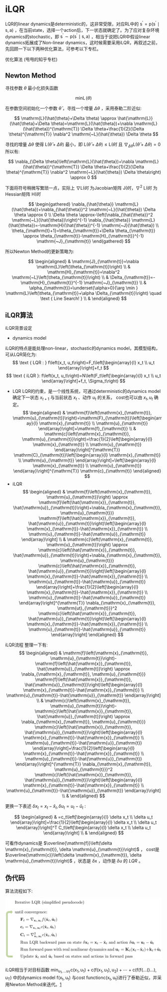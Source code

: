 

<!--
 * @version:
 * @Author:  StevenJokess（蔡舒起） https://github.com/StevenJokess
 * @Date: 2023-09-14 03:51:23
 * @LastEditors:  StevenJokess（蔡舒起） https://github.com/StevenJokess
 * @LastEditTime: 2023-09-21 20:05:19
 * @Description:
 * @Help me: make friends by a867907127@gmail.com and help me get some “foreign” things or service I need in life; 如有帮助，请资助，失业3年了。![支付宝收款码](https://github.com/StevenJokess/d2rl/blob/master/img/%E6%94%B6.jpg)
 * @TODO::
 * @Reference:
-->
# iLQR

LQR的linear dynamics是deterministic的，这非常受限，对应RL中的 $\mathrm{s}^{\prime}=\mathrm{p}\left(\mathrm{s}^{\prime} \mid \mathrm{s}, \mathrm{a}\right)$ ，在当前state，选择一个action后，下一状态就确定了。为了应对复杂环境dynamics的stochastic，即 $\mathrm{s}^{\prime} \sim \mathrm{p}\left(\mathrm{s}^{\prime} \mid \mathrm{s}, \mathrm{a}\right)$ ，相当于说把LQR中假设linear dynamics拓展成了Non-linear dynamics，这时候需要采用iLQR，再叙述之前，先回顾一下以下两种优化算法，可参考以下专栏。

优化算法 (甩甩的知乎专栏)

## Newton Method

寻找参数 $\theta$ 最小化损失函数

$$
\operatorname{minL}(\theta)
$$

在参数空间初始化一个参数 $\hat{\theta}$ ，寻找一个增量 $\Delta \theta$ ，采用泰勒二阶近似:

$$
\mathrm{L}(\hat{\theta}+\Delta \theta) \approx \hat{\mathrm{L}}(\hat{\theta}+\Delta \theta)=\mathrm{L}(\hat{\theta})+\nabla \mathrm{L}(\hat{\theta})^{\mathrm{T}} \Delta \theta+\frac{1}{2}(\Delta \theta)^{\mathrm{T}} \nabla^2 \mathrm{~L}(\hat{\theta}) \Delta \theta
$$

寻找的增量 $\Delta \theta$ 使得 $\mathrm{L}(\hat{\theta}+\Delta \theta)$ 最小，即 $\mathrm{L}(\hat{\theta}+\Delta \theta) \leq \mathrm{L}(\hat{\theta})$ 且 $\nabla_{\Delta \theta} \mathrm{L}(\hat{\theta}+\Delta \theta)=0$ 所以有:

$$
\nabla_{\Delta \theta}\left(\mathrm{L}(\hat{\theta})+\nabla \mathrm{L}(\hat{\theta})^{\mathrm{T}} \Delta \theta+\frac{1}{2}(\Delta \theta)^{\mathrm{T}} \nabla^2 \mathrm{~L}(\hat{\theta}) \Delta \theta\right) \approx 0
$$

下面将符号稍微写繁琐一点，实际上 $\nabla \mathrm{L}(\hat{\theta})$ 为Jacobian矩阵 $\mathrm{J}(\hat{\theta}) ， \nabla^2 \mathrm{~L}(\hat{\theta})$ 为Hessian矩阵 $\mathrm{H}(\hat{\theta})$

$$
\begin{gathered}
\nabla_{\hat{\theta}} \mathrm{L}(\hat{\theta})+\nabla_{\hat{\theta}}^2 \mathrm{~L}(\hat{\theta}) \Delta \theta \approx 0 \\
\Delta \theta \approx-\left(\nabla_{\hat{\theta}}^2 \mathrm{~L}(\hat{\theta})\right)^{-1} \nabla_{\hat{\theta}} \mathrm{L}(\hat{\theta})=-\mathrm{H}(\hat{\theta})^{-1} \mathrm{~J}(\hat{\theta}) \\
\theta_{\mathrm{t}+1}=\theta_{\mathrm{t}}+\Delta \theta_{\mathrm{t}} \approx \theta_{\mathrm{t}}-\mathrm{H}_{\mathrm{t}}^{-1} \mathrm{~J}_{\mathrm{t}}
\end{gathered}
$$

所以Newton Method的更新策略为:

$$
\begin{aligned}
& \mathrm{J}_{\mathrm{t}}=\nabla \mathrm{L}\left(\theta_{\mathrm{t}}\right) \\
& \mathrm{H}_{\mathrm{t}}=\nabla^2 \mathrm{~L}\left(\theta_{\mathrm{t}}\right) \\
& \Delta_{\mathrm{t}}=-\mathrm{H}_{\mathrm{t}}^{-1} \mathrm{~J}_{\mathrm{t}} \\
& \alpha_{\mathrm{t}}=\underset{\alpha>0}{\arg \min } \mathrm{L}\left(\theta_{\mathrm{t}}+\alpha \Delta_{\mathrm{t}}\right) \quad \text { Line Search! } \\
&
\end{aligned}
$$

## iLQR算法

iLQR背景设定

- dynamics model

iLQR的特点是能处理non-linear，stochastic的dynamics model，其模型结构，可从LQR简化为:
$$
\text { LQR : } f\left(x_t, u_t\right)=F_t\left[\begin{array}{l}
x_t \\
u_t
\end{array}\right]+f_t
$$
$$
\text { iLQR }: f\left(x_t, u_t\right)=N\left(F_t\left[\begin{array}{l}
x_t \\
u_t
\end{array}\right]+f_t, \Sigma_t\right)
$$
- LQR
LQR的约束，是一个线性系统，可通过deterministic的dynamics model确定下一状态 $x_{t+1}$ 与当前状态 $x_t$ 、动作 $u_t$ 的关系， cost也可以由 $x_t, u_t$ 确定。
$$
\begin{aligned}
& \mathrm{f}\left(\mathrm{x}_{\mathrm{t}}, \mathrm{u}_{\mathrm{t}}\right)=\mathrm{F}_{\mathrm{t}}\left[\begin{array}{l}
\mathrm{x}_{\mathrm{t}} \\
\mathrm{u}_{\mathrm{t}}
\end{array}\right]+\mathrm{f}_{\mathrm{t}} \\
& \mathrm{c}\left(\mathrm{x}_{\mathrm{t}}, \mathrm{u}_{\mathrm{t}}\right)=\frac{1}{2}\left[\begin{array}{l}
\mathrm{x}_{\mathrm{t}} \\
\mathrm{u}_{\mathrm{t}}
\end{array}\right]^{\mathrm{T}} \mathrm{C}_{\mathrm{t}}\left[\begin{array}{l}
\mathrm{x}_{\mathrm{t}} \\
\mathrm{u}_{\mathrm{t}}
\end{array}\right]+\left[\begin{array}{l}
\mathrm{x}_{\mathrm{t}} \\
\mathrm{u}_{\mathrm{t}}
\end{array}\right]^{\mathrm{T}} \mathrm{c}_{\mathrm{t}}
\end{aligned}
$$
- iLQR
$$
\begin{aligned}
& \mathrm{f}\left(\mathrm{x}_{\mathrm{t}}, \mathrm{u}_{\mathrm{t}}\right) \approx \mathrm{f}\left(\hat{\mathrm{x}}_{\mathrm{t}}, \hat{\mathrm{u}}_{\mathrm{t}}\right)+\nabla_{\mathrm{x}_{\mathrm{t}}, \mathrm{u}_{\mathrm{t}}} \mathrm{f}\left(\hat{\mathrm{x}}_{\mathrm{t}}, \hat{\mathrm{u}}_{\mathrm{t}}\right)\left[\begin{array}{l}
\mathrm{x}_{\mathrm{t}}-\hat{\mathrm{x}}_{\mathrm{t}} \\
\mathrm{u}_{\mathrm{t}}-\hat{\mathrm{u}}_{\mathrm{t}}
\end{array}\right] \\
& \mathrm{c}\left(\mathrm{x}_{\mathrm{t}}, \mathrm{u}_{\mathrm{t}}\right) \approx \mathrm{c}\left(\hat{\mathrm{x}}_{\mathrm{t}}, \hat{\mathrm{u}}_{\mathrm{t}}\right)+\nabla_{\mathrm{x}_{\mathrm{t}}, \mathrm{u}_{\mathrm{t}}} \mathrm{c}\left(\hat{\mathrm{x}}_{\mathrm{t}}, \hat{\mathrm{u}}_{\mathrm{t}}\right)\left[\begin{array}{l}
\mathrm{x}_{\mathrm{t}}-\hat{\mathrm{x}}_{\mathrm{t}} \\
\mathrm{u}_{\mathrm{t}}-\hat{\mathrm{u}}_{\mathrm{t}}
\end{array}\right]+\frac{1}{2}\left[\begin{array}{l}
\mathrm{x}_{\mathrm{t}}-\hat{\mathrm{x}}_{\mathrm{t}} \\
\mathrm{u}_{\mathrm{t}}-\hat{\mathrm{u}}_{\mathrm{t}}
\end{array}\right]^{\mathrm{T}} \nabla_{\mathrm{x}_{\mathrm{t}}, \mathrm{ut}_{\mathrm{t}}}^2 \mathrm{c}\left(\hat{\mathrm{x}}_{\mathrm{t}}, \hat{\mathrm{u}}_{\mathrm{t}}\right)\left[\begin{array}{l}
\mathrm{x}_{\mathrm{t}}-\hat{\mathrm{x}}_{\mathrm{t}} \\
\mathrm{u}_{\mathrm{t}}-\hat{\mathrm{u}}_{\mathrm{t}}
\end{array}\right]
\end{aligned}
$$


iLQR流程
整理一下有:
$$
\begin{aligned}
& \mathrm{f}\left(\mathrm{x}_{\mathrm{t}}, \mathrm{u}_{\mathrm{t}}\right)-\mathrm{f}\left(\hat{\mathrm{x}}_{\mathrm{t}}, \hat{\mathrm{u}}_{\mathrm{t}}\right) \approx \nabla_{\mathrm{x}_{\mathrm{t}}, \mathrm{u}_{\mathrm{t}}} \mathrm{f}\left(\hat{\mathrm{x}}_{\mathrm{t}}, \hat{\mathrm{u}}_{\mathrm{t}}\right)\left[\begin{array}{l}
\mathrm{x}_{\mathrm{t}}-\hat{\mathrm{x}}_{\mathrm{t}} \\
\mathrm{u}_{\mathrm{t}}-\hat{\mathrm{u}}_{\mathrm{t}}
\end{array}\right] \\
& \mathrm{c}\left(\mathrm{x}_{\mathrm{t}}, \mathrm{u}_{\mathrm{t}}\right)-\mathrm{c}\left(\hat{\mathrm{x}}_{\mathrm{t}}, \hat{\mathrm{u}}_{\mathrm{t}}\right) \approx \nabla_{\mathrm{x}_{\mathrm{t}}, \mathrm{u}_{\mathrm{t}}} \mathrm{c}\left(\hat{\mathrm{x}}_{\mathrm{t}}, \hat{\mathrm{u}}_{\mathrm{t}}\right)\left[\begin{array}{l}
\mathrm{x}_{\mathrm{t}}-\hat{\mathrm{x}}_{\mathrm{t}} \\
\mathrm{u}_{\mathrm{t}}-\hat{\mathrm{u}}_{\mathrm{t}}
\end{array}\right]+\frac{1}{2}\left[\begin{array}{l}
\mathrm{x}_{\mathrm{t}}-\hat{\mathrm{x}}_{\mathrm{t}} \\
\mathrm{u}_{\mathrm{t}}-\hat{\mathrm{u}}_{\mathrm{t}}
\end{array}\right]^{\mathrm{T}} \nabla_{\mathrm{x}_{\mathrm{t}}, \mathrm{u}_{\mathrm{t}}}^2 \mathrm{c}\left(\hat{\mathrm{x}}_{\mathrm{t}}, \hat{\mathrm{u}}_{\mathrm{t}}\right)\left[\begin{array}{l}
\mathrm{x}_{\mathrm{t}}-\hat{\mathrm{x}}_{\mathrm{t}} \\
\mathrm{u}_{\mathrm{t}}-\hat{\mathrm{u}}_{\mathrm{t}}
\end{array}\right] \\
&
\end{aligned}
$$

更换一下表述 $\delta x_t=x_t-\hat{x}_t, \delta u_t=u_t-\hat{u}_t$ :

$$
\begin{aligned}
& =c_t\left[\begin{array}{l}
\delta x_t \\
\delta u_t
\end{array}\right]+\frac{1}{2}\left[\begin{array}{l}
\delta x_t \\
\delta u_t
\end{array}\right]^T C_t\left[\begin{array}{l}
\delta x_t \\
\delta u_t
\end{array}\right] \\
&
\end{aligned}
$$

可看作dynamics是 $\overline{\mathrm{f}}\left(\delta \mathrm{x}_{\mathrm{t}}, \delta \mathrm{u}_{\mathrm{t}}\right)$ ， cost是 $\overline{\mathrm{c}}\left(\delta \mathrm{x}_{\mathrm{t}}, \delta \mathrm{u}_{\mathrm{t}}\right)$ ，状态是 $\delta \mathrm{x}$ ，动作是 $\delta u$ 的 $LQR$ 。

## 伪代码

算法流程如下:

![iLQR](../../img/iLQR.png)

iLQR相当于对目标函数 $\min _{\mathrm{u}_1, \ldots \mathrm{u}_{\mathrm{T}}} \mathrm{c}\left(\mathrm{x}_1, \mathrm{u}_1\right)+\mathrm{c}\left(\mathrm{f}\left(\mathrm{x}_1, \mathrm{u}_1\right), \mathrm{u}_2\right)+\cdots+\mathrm{c}\left(\mathrm{f}\left(\mathrm{f}(\ldots() \ldots), \mathrm{u}_{\mathrm{T}}\right)\right.$ 中的dynamics model $\mathrm{f}\left(\mathrm{x}_{\mathrm{t}}, \mathrm{u}_{\mathrm{t}}\right)$ 与cost function$\mathrm{c}\left(\mathrm{x}_{\mathrm{t}}, \mathrm{u}_{\mathrm{t}}\right)$进行了泰勒近似，并采用Newton Method来迭代。[1]

[1]: https://blog.csdn.net/weixin_40056577/article/details/104270668
